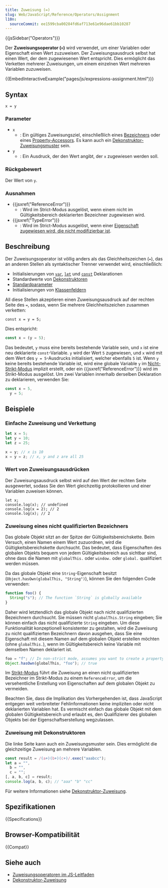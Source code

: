 ```yaml
---
title: Zuweisung (=)
slug: Web/JavaScript/Reference/Operators/Assignment
l10n:
  sourceCommit: ee1599cba00284fd6af713e61e96dae61bb10287
---
```


{{jsSidebar("Operators")}}

Der **Zuweisungsoperator (`=`)** wird verwendet, um einer Variablen oder Eigenschaft einen Wert zuzuweisen. Der Zuweisungsausdruck selbst hat einen Wert, der dem zugewiesenen Wert entspricht. Dies ermöglicht das Verketten mehrerer Zuweisungen, um einem einzelnen Wert mehreren Variablen zuzuweisen.

{{EmbedInteractiveExample("pages/js/expressions-assignment.html")}}

## Syntax

```js-nolint
x = y
```

### Parameter

- `x`
  - : Ein gültiges Zuweisungsziel, einschließlich eines [Bezeichners](/de/docs/Web/JavaScript/Reference/Lexical_grammar#identifiers) oder eines [Property-Accessors](/de/docs/Web/JavaScript/Reference/Operators/Property_accessors). Es kann auch ein [Dekonstruktor-Zuweisungsmuster](/de/docs/Web/JavaScript/Reference/Operators/Destructuring_assignment) sein.
- `y`
  - : Ein Ausdruck, der den Wert angibt, der `x` zugewiesen werden soll.

### Rückgabewert

Der Wert von `y`.

### Ausnahmen

- {{jsxref("ReferenceError")}}
  - : Wird im Strict-Modus ausgelöst, wenn einem nicht im Gültigkeitsbereich deklarierten Bezeichner zugewiesen wird.
- {{jsxref("TypeError")}}
  - : Wird im Strict-Modus ausgelöst, wenn einer [Eigenschaft zugewiesen wird, die nicht modifizierbar ist](/de/docs/Web/JavaScript/Reference/Strict_mode#failing_to_assign_to_object_properties).

## Beschreibung

Der Zuweisungsoperator ist völlig anders als das Gleichheitszeichen (`=`), das an anderen Stellen als syntaktischer Trenner verwendet wird, einschließlich:

- Initialisierungen von [`var`](/de/docs/Web/JavaScript/Reference/Statements/var), [`let`](/de/docs/Web/JavaScript/Reference/Statements/let) und [`const`](/de/docs/Web/JavaScript/Reference/Statements/const) Deklarationen
- Standardwerte von [Dekonstruktoren](/de/docs/Web/JavaScript/Reference/Operators/Destructuring_assignment#default_value)
- [Standardparameter](/de/docs/Web/JavaScript/Reference/Functions/Default_parameters)
- Initialisierungen von [Klassenfeldern](/de/docs/Web/JavaScript/Reference/Classes/Public_class_fields)

All diese Stellen akzeptieren einen Zuweisungsausdruck auf der rechten Seite des `=`, sodass, wenn Sie mehrere Gleichheitszeichen zusammen verketten:

```js-nolint
const x = y = 5;
```

Dies entspricht:

```js
const x = (y = 5);
```

Das bedeutet, `y` muss eine bereits bestehende Variable sein, und `x` ist eine neu deklarierte `const`-Variable. `y` wird der Wert `5` zugewiesen, und `x` wird mit dem Wert des `y = 5`-Ausdrucks initialisiert, welcher ebenfalls `5` ist. Wenn `y` keine bereits bestehende Variable ist, wird eine globale Variable `y` im [Nicht-Strikt-Modus](/de/docs/Web/JavaScript/Reference/Strict_mode) implizit erstellt, oder ein {{jsxref("ReferenceError")}} wird im Strikt-Modus ausgelöst. Um zwei Variablen innerhalb derselben Deklaration zu deklarieren, verwenden Sie:

```js
const x = 5,
  y = 5;
```

## Beispiele

### Einfache Zuweisung und Verkettung

```js
let x = 5;
let y = 10;
let z = 25;

x = y; // x is 10
x = y = z; // x, y and z are all 25
```

### Wert von Zuweisungsausdrücken

Der Zuweisungsausdruck selbst wird auf den Wert der rechten Seite ausgewertet, sodass Sie den Wert gleichzeitig protokollieren und einer Variablen zuweisen können.

```js-nolint
let x;
console.log(x); // undefined
console.log(x = 2); // 2
console.log(x); // 2
```

### Zuweisung eines nicht qualifizierten Bezeichners

Das globale Objekt sitzt an der Spitze der Gültigkeitsbereichskette. Beim Versuch, einen Namen einem Wert zuzuordnen, wird die Gültigkeitsbereichskette durchsucht. Das bedeutet, dass Eigenschaften des globalen Objekts bequem von jedem Gültigkeitsbereich aus sichtbar sind, ohne dass die Namen mit `globalThis.` oder `window.` oder `global.` qualifiziert werden müssen.

Da das globale Objekt eine `String`-Eigenschaft besitzt (`Object.hasOwn(globalThis, "String")`), können Sie den folgenden Code verwenden:

```js
function foo() {
  String("s"); // The function `String` is globally available
}
```

Daher wird letztendlich das globale Objekt nach nicht qualifizierten Bezeichnern durchsucht. Sie müssen nicht `globalThis.String` eingeben; Sie können einfach das nicht qualifizierte `String` eingeben. Um diese Funktionalität konzeptionell konsistenter zu gestalten, wird die Zuweisung zu nicht qualifizierten Bezeichnern davon ausgehen, dass Sie eine Eigenschaft mit diesem Namen auf dem globalen Objekt erstellen möchten (ohne `globalThis.`), wenn im Gültigkeitsbereich keine Variable mit demselben Namen deklariert ist.

```js
foo = "f"; // In non-strict mode, assumes you want to create a property named `foo` on the global object
Object.hasOwn(globalThis, "foo"); // true
```

Im [Strikt-Modus](/de/docs/Web/JavaScript/Reference/Strict_mode#assigning_to_undeclared_variables) führt die Zuweisung an einen nicht qualifizierten Bezeichner im Strikt-Modus zu einem `ReferenceError`, um die versehentliche Erstellung von Eigenschaften auf dem globalen Objekt zu vermeiden.

Beachten Sie, dass die Implikation des Vorhergehenden ist, dass JavaScript entgegen weit verbreiteter Fehlinformationen keine impliziten oder nicht deklarierten Variablen hat. Es vermischt einfach das globale Objekt mit dem globalen Gültigkeitsbereich und erlaubt es, den Qualifizierer des globalen Objekts bei der Eigenschaftserstellung wegzulassen.

### Zuweisung mit Dekonstruktoren

Die linke Seite kann auch ein Zuweisungsmuster sein. Dies ermöglicht die gleichzeitige Zuweisung an mehrere Variablen.

```js
const result = /(a+)(b+)(c+)/.exec("aaabcc");
let a = "",
  b = "",
  c = "";
[, a, b, c] = result;
console.log(a, b, c); // "aaa" "b" "cc"
```

Für weitere Informationen siehe [Dekonstruktor-Zuweisung](/de/docs/Web/JavaScript/Reference/Operators/Destructuring_assignment).

## Spezifikationen

{{Specifications}}

## Browser-Kompatibilität

{{Compat}}

## Siehe auch

- [Zuweisungsoperatoren im JS-Leitfaden](/de/docs/Web/JavaScript/Guide/Expressions_and_operators#assignment_operators)
- [Dekonstruktor-Zuweisung](/de/docs/Web/JavaScript/Reference/Operators/Destructuring_assignment)
